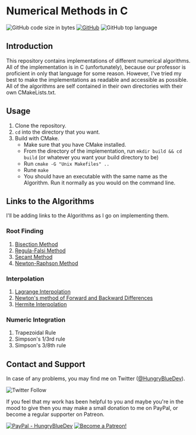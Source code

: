 # Numerical Methods in C

![GitHub code size in bytes](https://img.shields.io/github/languages/code-size/hungrybluedev/Numerical-Methods)
[![GitHub](https://img.shields.io/badge/license-MIT-brightgreen)](https://github.com/hungrybluedev/Numerical-Methods/blob/master/LICENSE.md)
![GitHub top language](https://img.shields.io/github/languages/top/hungrybluedev/Numerical-Methods)

## Introduction

This repository contains implementations of different numerical algorithms. All of the implementation is in C (unfortunately), because our professor is proficient in only that language for some reason. However, I've tried my best to make the implementations as readable and accessible as possible. All of the algorithms are self contained in their own directories with their own CMakeLists.txt.

## Usage

1. Clone the repository.
2. `cd` into the directory that you want.
3. Build with CMake.
    - Make sure that you have CMake installed.
    - From the directory of the implementation, run `mkdir build && cd build` (or whatever you want your build directory to be)
    - Run `cmake -G "Unix Makefiles" ..`
    - Rune `make`
    - You should have an executable with the same name as the Algorithm. Run it normally as you would on the command line.

## Links to the Algorithms

I'll be adding links to the Algorithms as I go on implementing them.

### Root Finding

1. [Bisection Method](https://github.com/hungrybluedev/Numerical-Methods/tree/master/Root%20Finding/Bisection%20Method)
2. [Regula-Falsi Method](https://github.com/hungrybluedev/Numerical-Methods/tree/master/Root%20Finding/Regula-Falsi%20Method)
3. [Secant Method](https://github.com/hungrybluedev/Numerical-Methods/tree/master/Root%20Finding/Secant%20Method)
4. [Newton-Raphson Method](https://github.com/hungrybluedev/Numerical-Methods/tree/master/Root%20Finding/Newton-Raphson%20Method)

### Interpolation

1. [Lagrange Interpolation](https://github.com/hungrybluedev/Numerical-Methods/tree/master/Interpolation/Lagrange%20Polynomial%20Method)
2. [Newton's method of Forward and Backward Differences](https://github.com/hungrybluedev/Numerical-Methods/tree/master/Interpolation/Newton%20Divided%20Difference)
3. [Hermite Interpolation](https://github.com/hungrybluedev/Numerical-Methods/tree/master/Interpolation/Hermite%20Interpolation)

### Numeric Integration

1. Trapezoidal Rule
2. Simpson's 1/3rd rule
3. Simpson's 3/8th rule

## Contact and Support

In case of any problems, you may find me on Twitter ([@HungryBlueDev](https://twitter.com/hungrybluedev)).

![Twitter Follow](https://img.shields.io/twitter/follow/hungrybluedev?style=social)

If you feel that my work has been helpful to you and maybe you're in the mood to give then you may make a small donation to me on PayPal, or become a regular supporter on Patreon.

[![PayPal - HungryBlueDev](https://img.shields.io/badge/PayPal-HungryBlueDev-blue)](https://www.paypal.me/hungrybluedev)
[![Become a Patreon!](https://img.shields.io/badge/Patreon-HungryBlueDev-red)](https://www.patreon.com/bePatron?u=24185563)
